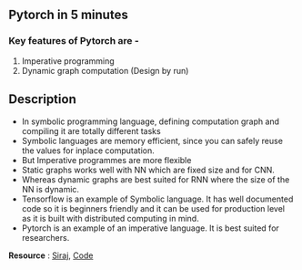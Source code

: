 ## Pytorch in 5 minutes

### Key features of Pytorch are -

1. Imperative programming 
2. Dynamic graph computation (Design by run)

## Description
* In symbolic programming language, defining computation graph and compiling it are totally different tasks
* Symbolic languages are memory efficient, since you can safely reuse the values for inplace computation.
* But Imperative programmes are more flexible
* Static graphs works well with NN which are fixed size and for CNN.
* Whereas dynamic graphs are best suited for RNN where the size of the NN is dynamic.
* Tensorflow is an example of Symbolic language. It has well documented code so it is beginners friendly and it can be used 
for production level as it is built with distributed computing in mind.
* Pytorch is an example of an imperative language. It is best suited for researchers.

**Resource** : [Siraj](https://www.youtube.com/watch?v=nbJ-2G2GXL0), [Code](https://github.com/llSourcell/pytorch_in_5_minutes)
